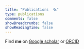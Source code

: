 ```yaml
---
title: "Publications  🗞️"
type: publications
comments: false
showBreadcrumbs: false
showReadingTime: false
---
```


<!-- **Blassel, Luc**, Paul Medvedev and Rayan Chikhi. 2022. 
**“Mapping-friendly sequence reductions: going beyond homopolymer compression”**. *iScience* 

*accepted in the [RECOMB-SEQ 2022](https://recomb2022.net/recomb-seq/) proceedings, iScience*  

---

**Blassel, Luc**, Anna Zhukova, Christian J Villabona-Arenas, Katherine E
Atkins, Stéphane Hué, and Olivier Gascuel. 2021. **“Drug Resistance
Mutations in HIV: New Bioinformatics Approaches and Challenges.”** *Current Opinion in Virology* 51 (December): 56–64.  
[10.1016/j.coviro.2021.09.009](https://doi.org/10.1016/j.coviro.2021.09.009).

---

**Blassel, Luc**, Anna Tostevin, Christian Julian Villabona-Arenas, Martine
Peeters, Stéphane Hué, and Olivier Gascuel. 2021. **“Using Machine
Learning and Big Data to Explore the Drug Resistance Landscape in HIV.”** 
*PLOS Computational Biology* 17 (8): e1008873.  
[10.1371/journal.pcbi.1008873](https://doi.org/10.1371/journal.pcbi.1008873).

---

Lemoine, Frédéric, **Luc Blassel**, Jakub Voznica, and Olivier Gascuel.
2020. **“COVID-Align: accurate online alignment of hCoV-19 genomes using a profile HMM”** 
*Bioinformatics*, 37 (12): 1761-1762.  
[10.1093/bioinformatics/btaa871](https://doi.org/10.1093/bioinformatics/btaa871).

---

Zhukova, Anna, **Luc Blassel**, Frédéric Lemoine, Marie Morel, Jakub
Voznica, and Olivier Gascuel. 2021. **“Origin, Evolution and Global Spread
of SARS-CoV-2.”** *Comptes Rendus. Biologies* 344 (1): 57–75.  
[10.5802/crbiol.29](https://doi.org/10.5802/crbiol.29).

--- -->


Find **me** on [Google scholar](https://scholar.google.fr/citations?user=RYs6rFwAAAAJ&hl=en&oi=ao) or [ORCID](https://orcid.org/0000-0002-6598-7673)
